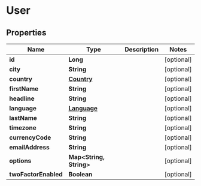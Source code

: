 # User

## Properties
Name | Type | Description | Notes
------------ | ------------- | ------------- | -------------
**id** | **Long** |  |  [optional]
**city** | **String** |  |  [optional]
**country** | [**Country**](Country.md) |  |  [optional]
**firstName** | **String** |  |  [optional]
**headline** | **String** |  |  [optional]
**language** | [**Language**](Language.md) |  |  [optional]
**lastName** | **String** |  |  [optional]
**timezone** | **String** |  |  [optional]
**currencyCode** | **String** |  |  [optional]
**emailAddress** | **String** |  |  [optional]
**options** | **Map&lt;String, String&gt;** |  |  [optional]
**twoFactorEnabled** | **Boolean** |  |  [optional]
